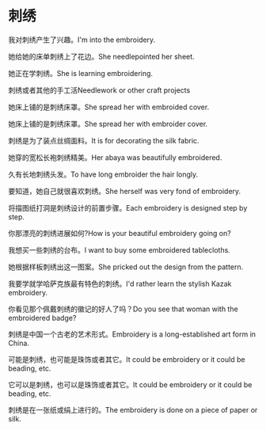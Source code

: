 # 刺绣

<p><span class="chinese">我对刺绣产生了兴趣。</span><span class="english">I'm into the embroidery.</span></p>

<p><span class="chinese">她给她的床单刺绣上了花边。</span><span class="english">She needlepointed her sheet.</span></p>

<p><span class="chinese">她正在学刺绣。</span><span class="english">She is learning embroidering.</span></p>

<p><span class="chinese">刺绣或者其他的手工活</span><span class="english">Needlework or other craft projects</span></p>

<p><span class="chinese">她床上铺的是刺绣床罩。</span><span class="english">She spread her with embroided cover.</span></p>

<p><span class="chinese">她床上铺的是刺绣床罩。</span><span class="english">She spread her with embroider cover.</span></p>

<p><span class="chinese">刺绣是为了装点丝绸面料。</span><span class="english">It is for decorating the silk fabric.</span></p>

<p><span class="chinese">她穿的宽松长袍刺绣精美。</span><span class="english">Her abaya was beautifully embroidered.</span></p>

<p><span class="chinese">久有长地刺绣头发。</span><span class="english">To have long embroider the hair longly.</span></p>

<p><span class="chinese">要知道，她自己就很喜欢刺绣。</span><span class="english">She herself was very fond of embroidery.</span></p>

<p><span class="chinese">将描图纸打洞是刺绣设计的前置步骤。</span><span class="english">Each embroidery is designed step by step.</span></p>

<p><span class="chinese">你那漂亮的刺绣进展如何?</span><span class="english">How is your beautiful embroidery going on?</span></p>

<p><span class="chinese">我想买一些刺绣的台布。</span><span class="english">I want to buy some embroidered tablecloths.</span></p>

<p><span class="chinese">她根据样板刺绣出这一图案。</span><span class="english">She pricked out the design from the pattern.</span></p>

<p><span class="chinese">我要学就学哈萨克族最有特色的刺绣。</span><span class="english">I'd rather learn the stylish Kazak embroidery.</span></p>

<p><span class="chinese">你看见那个佩戴刺绣的徽记的好人了吗？</span><span class="english">Do you see that woman with the embroidered badge?</span></p>

<p><span class="chinese">刺绣是中国一个古老的艺术形式。</span><span class="english">Embroidery is a long-established art form in China.</span></p>

<p><span class="chinese">可能是刺绣，也可能是珠饰或者其它。</span><span class="english">It could be embroidery or it could be beading, etc.</span></p>

<p><span class="chinese">它可以是刺绣，也可以是珠饰或者其它。</span><span class="english">It could be embroidery or it could be beading, etc.</span></p>

<p><span class="chinese">刺绣是在一张纸或绢上进行的。</span><span class="english">The embroidery is done on a piece of paper or silk.</span></p>

